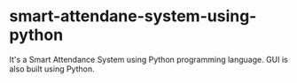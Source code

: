# smart-attendane-system-using-python
It's a Smart Attendance System using Python programming language. GUI is also built using Python.
